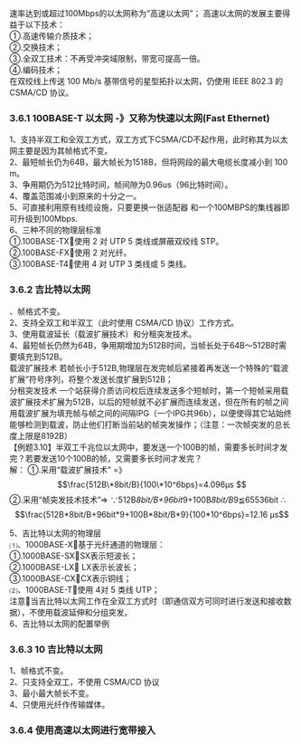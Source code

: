 速率达到或超过100Mbps的以太网称为“高速以太网”； 高速以太网的发展主要得益于以下技术：  
①.高速传输介质技术；  
②.交换技术；  
③.全双工技术：不再受冲突域限制，带宽可提高一倍。  
④.编码技术；  
在双绞线上传送 100 Mb/s 基带信号的星型拓扑以太网，仍使用 IEEE 802.3 的CSMA/CD 协议。

### 3.6.1 100BASE-T 以太网 -》又称为快速以太网\(Fast Ethernet\)

1、支持半双工和全双工方式，双工方式下CSMA/CD不起作用，此时称其为以太网主要是因为其帧格式不变。  
2、最短帧长仍为64B，最大帧长为1518B，但将网段的最大电缆长度减小到 100 m。  
3、争用期仍为512比特时间，帧间隙为0.96us（96比特时间）。  
4、覆盖范围减小到原来的十分之一。  
5、可直接利用原有线缆设施，只要更换一张适配器 和一个100MBPS的集线器即可升级到100Mbps.  
6、三种不同的物理层标准   
①.100BASE-TX使用 2 对 UTP 5 类线或屏蔽双绞线 STP。  
②.100BASE-FX使用 2 对光纤。   
③.100BASE-T4使用 4 对 UTP 3 类线或 5 类线。

### 3.6.2 吉比特以太网

、帧格式不变。  
2、支持全双工和半双工（此时使用 CSMA/CD 协议）工作方式。  
3、使用载波延长（载波扩展技术）和分租突发技术。  
4、最短帧长仍然为64B，争用期增加为512B时间，当帧长处于64B～512B时需要填充到512B。  
载波扩展技术 若帧长小于512B,物理层在发完帧后紧接着再发送一个特殊的“载波扩展”符号序列，将整个发送长度扩展到512B；  
分租突发技术 一个站获得介质访问权后连续发送多个短帧时，第一个短帧采用载波扩展技术扩展为512B，以后的短帧就不必扩展而连续发送，但在所有的帧之间用载波扩展为填充帧与帧之间的间隔IPG（一个IPG共96b），以便使得其它站始终能够检测到载波，防止他们打断当前站的帧突发操作；（注意：一次帧突发的总长度上限是8192B）  
【例题3.10】半双工千兆位以太网中，要发送一个100B的帧，需要多长时间才发完？若要发送10个100B的帧，又需要多长时间才发完？  
解：    ①.采用“载波扩展技术” =》$$\frac{512B\*8bit/B}{100\*10^6bps}=4.096μs
$$
②.采用“帧突发技术技术”=>
∵512B*8bit/B+96bit*9+100B*8bit/B*9≦65536bit
∴$$\frac{512B*8bit/B+96bit*9+100B*8bit/B*9}{100*10^6bps}=12.16 μs$$
  
5、吉比特以太网的物理层   
⑴、1000BASE-X基于光纤通道的物理层：  
①.1000BASE-SXSX表示短波长；  
②.1000BASE-LX LX表示长波长；  
③.1000BASE-CXCX表示铜线；  
⑵、1000BASE-T使用 4对 5 类线 UTP；  
注意当吉比特以太网工作在全双工方式时（即通信双方可同时进行发送和接收数据），不使用载波延伸和分组突发。   
6、吉比特以太网的配置举例

### 3.6.3 10 吉比特以太网

1、帧格式不变。  
2、只支持全双工，不使用 CSMA/CD 协议  
3、最小最大帧长不变。  
4、只使用光纤作传输媒体。

### 3.6.4 使用高速以太网进行宽带接入



